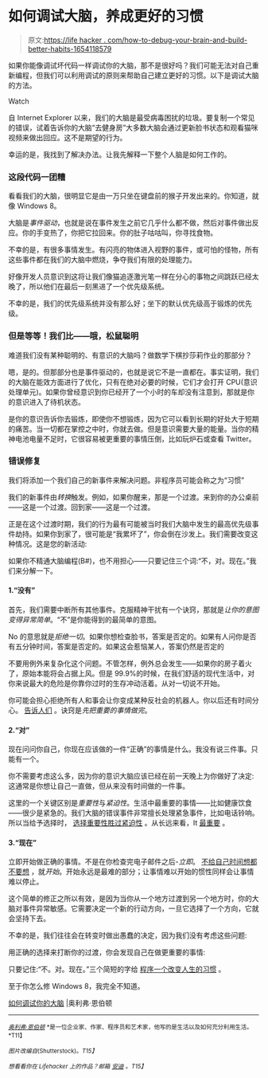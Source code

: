 # 如何调试大脑，养成更好的习惯

> 原文:[https://life hacker . com/how-to-debug-your-brain-and-build-better-habits-1654118579](https://lifehacker.com/how-to-debug-your-brain-and-build-better-habits-1654118579)

如果你能像调试坏代码一样调试你的大脑，那不是很好吗？我们可能无法对自己重新编程，但我们可以利用调试的原则来帮助自己建立更好的习惯。以下是调试大脑的方法。

Watch

自 Internet Explorer 以来，我们的大脑是最受病毒困扰的垃圾。要复制一个常见的错误，试着告诉你的大脑“去健身房”大多数大脑会通过更新脸书状态和观看猫咪视频来做出回应。这不是期望的行为。

幸运的是，我找到了解决办法。让我先解释一下整个人脑是如何工作的。

### 这段代码一团糟

看看我们的大脑，很明显它是由一万只坐在键盘前的猴子开发出来的。你知道，就像 Windows 8。

大脑是*事件驱动*，也就是说在事件发生之前它几乎什么都不做，然后对事件做出反应。你的手变热了，你把它拉回来。你的肚子咕咕叫，你寻找食物。

不幸的是，有很多事情发生。有闪亮的物体进入视野的事件，或可怕的怪物，所有这些事件都在我们的大脑中燃烧，争夺我们有限的处理能力。

好像开发人员意识到这将让我们像猫追逐激光笔一样在分心的事物之间跳跃已经太晚了，所以他们在最后一刻黑进了一个优先级系统。

不幸的是，我们的优先级系统并没有那么好；坐下的默认优先级高于锻炼的优先级。

### 但是等等！我们比——哦，松鼠聪明

难道我们没有某种聪明的、有意识的大脑吗？做数学下棋抄莎莉作业的那部分？

嗯，是的。但那部分也是事件驱动的，也就是说它不是一直都在。事实证明，我们的大脑在能效方面进行了优化，只有在绝对必要的时候，它们才会打开 CPU(意识处理单元)。如果你曾经意识到你已经开了一个小时的车却没有注意到，那就是你的意识进入了待机状态。

是你的意识告诉你去锻炼，即使你不想锻炼，因为它可以看到长期的好处大于短期的痛苦。当一切都在掌控之中时，你就去做。但是意识需要大量的能量。当你的精神电池电量不足时，它很容易被更重要的事情压倒，比如玩炉石或查看 Twitter。

### 错误修复

我们将添加一个我们自己的新事件来解决问题。非程序员可能会称之为“习惯”

我们的新事件由*转换*触发。例如，如果你醒来，那是一个过渡。来到你的办公桌前——这是一个过渡。回到家——这是一个过渡。

正是在这个过渡时期，我们的行为最有可能被当时我们大脑中发生的最高优先级事件劫持。如果你到家了，很可能是“我累坏了”，你会倒在沙发上。我们需要改变这种情况。这是您的新活动:

如果你不精通大脑编程(B#)，也不用担心——只要记住三个词:“不，对。现在。”我们来分解一下。

#### 1.“没有”

首先，我们需要中断所有其他事件。克服精神干扰有一个诀窍，那就是*让你的意图变得异常简单*。“不”是你能得到的最简单的意图。

No 的意思就是*拒绝一切*。如果你想检查脸书，答案是否定的。如果有人问你是否有五分钟时间，答案是否定的。如果这会惹恼某人，答案仍然是否定的

不要用例外来复杂化这个问题。不管怎样，例外总会发生——如果你的房子着火了，原始本能将会占据上风。但是 99.9%的时候，在我们舒适的现代生活中，对你来说最大的危险是你靠你过时的生存冲动活着。从对一切说不开始。

你可能会担心拒绝所有人和事会让你变成某种反社会的机器人。你以后还有时间分心。 [告诉人们](http://oliveremberton.com/2014/if-youre-not-pissing-someone-off-you-probably-arent-doing-anything-important/) 。诀窍是*先把重要的事情做完*。

#### 2.“对”

现在问问你自己，你现在应该做的一件“正确”的事情是什么。我没有说三件事。只能有一个。

你不需要考虑这么多，因为你的意识大脑应该已经在前一天晚上为你做好了决定:这通常是你想让自己一直做，但从来没有时间做的一件事。

这里的一个关键区别是*重要性*与*紧迫性*。生活中最重要的事情——比如健康饮食——很少是紧急的。我们大脑的错误事件非常擅长处理紧急事件，比如电话铃响。所以当给予选择时， [选择重要性胜过紧迫性](http://oliveremberton.com/2013/how-to-master-your-time/) 。从长远来看，It [最重要](https://lifehacker.com/what-it-takes-to-form-a-good-habit-5724234) 。

#### 3.“现在”

立即开始做正确的事情。不是在你检查完电子邮件之后-*立即*。 [不给自己时间想都不要想](http://oliveremberton.com/2013/we-complicate-to-avoid/) ，就*开始*。开始永远是最难的部分；让事情难以开始的惯性同样会让事情难以停止。

这个简单的修正之所以有效，是因为当你从一个地方过渡到另一个地方时，你的大脑对事件异常敏感。它需要决定一个新的行动方向，一旦它选择了一个方向，它就会坚持下去。

不幸的是，我们往往会在转变时做出愚蠢的决定，因为我们没有考虑这些问题:

用正确的选择来打断你的过渡，你会发现自己在做更重要的事情:

只要记住:“不。对。现在。”三个简短的字给 [程序一个改变人生的习惯](https://lifehacker.com/how-to-trick-your-brain-to-create-a-new-healthy-habit-868231704) 。

至于你怎么修 Windows 8，我完全不知道。

[如何调试你的大脑](http://oliveremberton.com/2014/how-to-debug-your-brain/) |奥利弗·恩伯顿

* * *

[<small>*奥利弗·恩伯顿*</small>](http://oliveremberton.com/) <small>*是一位企业家、作家、程序员和艺术家，他写的是生活以及如何充分利用生活。*T11】</small>

<small>*图片改编自*</small>[<small></small>](http://www.shutterstock.com/pic-195639410.html)*<small>*(Shutterstock)。*T15】</small>*

*<small>*想看看你在 Lifehacker 上的作品？邮箱*</small> [<small>*安迪*</small>](mailto:andy@lifehacker.com) <small>*。*T15】</small>*